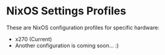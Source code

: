 # NixOS Settings Profiles

These are NixOS configuration profiles for specific hardware:
- x270 (Current)
- Another configuration is coming soon… :)
